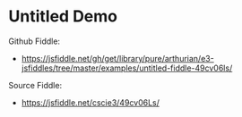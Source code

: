 # Untitled Demo

Github Fiddle:
- https://jsfiddle.net/gh/get/library/pure/arthurian/e3-jsfiddles/tree/master/examples/untitled-fiddle-49cv06ls/

Source Fiddle:
- https://jsfiddle.net/cscie3/49cv06Ls/

